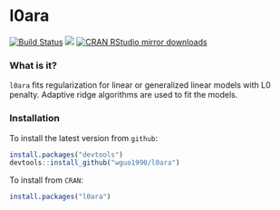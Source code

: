 l0ara
===

[![Build Status](https://travis-ci.org/wguo1990/l0ara.svg?branch=master)](https://travis-ci.org/wguo1990/l0ara)
[![](http://www.r-pkg.org/badges/version/l0ara)](https://cran.r-project.org/package=l0ara)
[![CRAN RStudio mirror downloads](http://cranlogs.r-pkg.org/badges/l0ara)](https://cran.r-project.org/package=l0ara)

### What is it?

`l0ara` fits regularization for linear or generalized linear models with L0 penalty.  Adaptive ridge algorithms are used to fit the models.

### Installation
To install the latest version from `github`:
```r
install.packages("devtools")
devtools::install_github("wguo1990/l0ara")
```

To install from `CRAN`:
```r
install.packages("l0ara")
```

